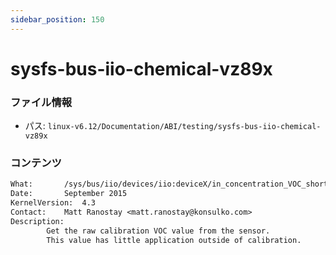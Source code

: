 ```yaml
---
sidebar_position: 150
---
```

# sysfs-bus-iio-chemical-vz89x

### ファイル情報

- パス: `linux-v6.12/Documentation/ABI/testing/sysfs-bus-iio-chemical-vz89x`

### コンテンツ

```txt
What:		/sys/bus/iio/devices/iio:deviceX/in_concentration_VOC_short_raw
Date:		September 2015
KernelVersion:	4.3
Contact:	Matt Ranostay <matt.ranostay@konsulko.com>
Description:
		Get the raw calibration VOC value from the sensor.
		This value has little application outside of calibration.

```
